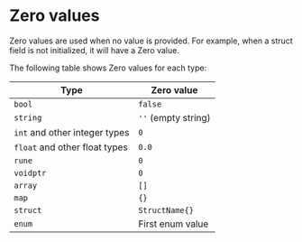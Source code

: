 # Zero values

Zero values are used when no value is provided.
For example, when a struct field is not initialized, it will have a Zero value.

The following table shows Zero values for each type:

| Type                          | Zero value          |
|-------------------------------|---------------------|
| `bool`                        | `false`             |
| `string`                      | `''` (empty string) |
| `int` and other integer types | `0`                 |
| `float` and other float types | `0.0`               |
| `rune`                        | `0`                 |
| `voidptr`                     | `0`                 |
| `array`                       | `[]`                |
| `map`                         | `{}`                |
| `struct`                      | `StructName{}`      |
| `enum`                        | First enum value    |
